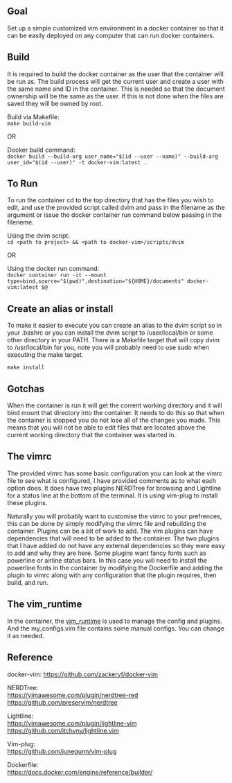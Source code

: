 ## Goal
Set up a simple customized vim environment in a docker container so that it can be easily deployed on any computer that can run docker containers.

## Build
It is required to build the docker container as the user that the container will be run as. The build process will get
the current user and create a user with the same name and ID in the container. This is needed so that the document
ownership will be the same as the user. If this is not done when the files are saved they will be owned by root.

Build via Makefile:  
`make build-vim`  

OR

Docker build command:  
`docker build --build-arg user_name="$(id --user --name)" --build-arg user_id="$(id --user)" -t docker-vim:latest .`

## To Run
To run the container cd to the top directory that has the files you wish to edit, and use the provided script called dvim and pass in the filename as the argument or issue the docker
container run command below passing in the fileneme.

Using the dvim script:  
`cd <path to project> && <path to docker-vim>/scripts/dvim`

OR

Using the docker run command:  
`docker container run -it --mount type=bind,source="$(pwd)",destination="${HOME}/documents" docker-vim:latest $@`

## Create an alias or install
To make it easier to execute you can create an alias to the dvim script so in your .bashrc or you can install the dvim
script to /user/local/bin or some other directory in your PATH. There is a Makefile target that will copy dvim to
/usr/local/bin for you, note you will probably need to use sudo when executing the make target.

`make install`

## Gotchas
When the container is run it will get the corrent working directory and it will bind mount that directory into the
container. It needs to do this so that when the container is stopped you do not lose all of the changes you made. This
means that you will not be able to edit files that are located above the current working directory that the container
was started in.

## The vimrc
The provided vimrc has some basic configuration you can look at the vimrc file to see what is configured, I have
provided comments as to what each option does. It does have two plugins NERDTree for browsing and Lightline for a status
line at the bottom of the terminal. It is using vim-plug to install these plugins.

Naturally you will probably want to customise the vimrc to your prefrences, this can be done by simply modifying the
vimrc file and rebuilding the container. Plugins can be a bit of work to add. The vim plugins can have dependencies that
will need to be added to the container. The two plugins that I have added do not have any external dependencies so they
were easy to add and why they are here. Some plugins want fancy fonts such as powerline or airline status bars. In this
case you will need to install the powerline fonts in the container by modifying the Dockerfile and adding the plugin to
vimrc along with any configuration that the plugin requires, then build, and run.

## The vim_runtime
In the container, the [vim_runtime](https://github.com/amix/vimrc) is used to manage the config and plugins. And the
my_configs.vim file contains some manual configs. You can change it as needed.


## Reference
docker-vim:
https://github.com/zackeryf/docker-vim

NERDTree:  
https://vimawesome.com/plugin/nerdtree-red  
https://github.com/preservim/nerdtree

Lightline:  
https://vimawesome.com/plugin/lightline-vim  
https://github.com/itchyny/lightline.vim

Vim-plug:  
https://github.com/junegunn/vim-plug

Dockerfile:  
https://docs.docker.com/engine/reference/builder/
